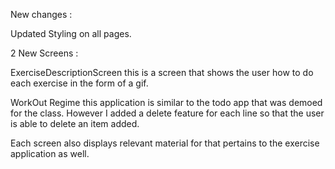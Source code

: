 New changes :

Updated Styling on all pages.

2 New Screens :

ExerciseDescriptionScreen
    this is a screen that shows the user how to do each exercise in the form of a gif.

WorkOut Regime
    this application is similar to the todo app that was demoed for the class. However I added a delete feature for each line so that the user is able to delete an item added.

Each screen also displays relevant material for that pertains to the exercise application as well.